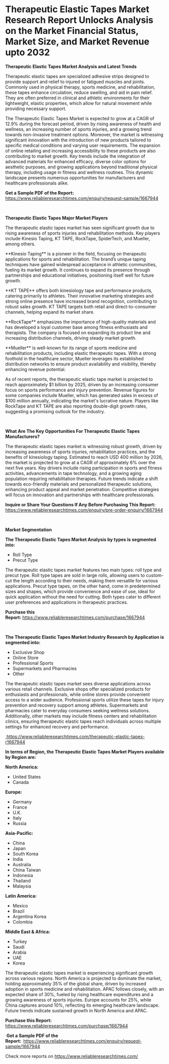 <p><h1>Therapeutic Elastic Tapes Market Research Report Unlocks Analysis on the Market Financial Status, Market Size, and Market Revenue upto 2032</h1></p><p><strong>Therapeutic Elastic Tapes Market Analysis and Latest Trends</strong></p>
<p><p>Therapeutic elastic tapes are specialized adhesive strips designed to provide support and relief to injured or fatigued muscles and joints. Commonly used in physical therapy, sports medicine, and rehabilitation, these tapes enhance circulation, reduce swelling, and aid in pain relief. They are often preferred in clinical and athletic environments for their lightweight, elastic properties, which allow for natural movement while providing necessary support.</p><p>The Therapeutic Elastic Tapes Market is expected to grow at a CAGR of 12.9% during the forecast period, driven by rising awareness of health and wellness, an increasing number of sports injuries, and a growing trend towards non-invasive treatment options. Moreover, the market is witnessing significant innovation with the introduction of new products tailored to specific medical conditions and varying user requirements. The expansion of online retailing and increasing accessibility to these products are also contributing to market growth. Key trends include the integration of advanced materials for enhanced efficacy, diverse color options for aesthetic purposes, and growing applications beyond traditional physical therapy, including usage in fitness and wellness routines. This dynamic landscape presents numerous opportunities for manufacturers and healthcare professionals alike.</p></p>
<p><strong>Get a Sample PDF of the Report:&nbsp;</strong> <a href="https://www.reliableresearchtimes.com/enquiry/request-sample/1667944?utm_campaign=3088&utm_medium=2&utm_source=Github&utm_content=ia&utm_term=08032025&utm_id=therapeutic-elastic-tapes">https://www.reliableresearchtimes.com/enquiry/request-sample/1667944</a></p>
<p>&nbsp;</p>
<p><strong>Therapeutic Elastic Tapes Major Market Players</strong></p>
<p><p>The therapeutic elastic tapes market has seen significant growth due to rising awareness of sports injuries and rehabilitation methods. Key players include Kinesio Taping, KT TAPE, RockTape, SpiderTech, and Mueller, among others. </p><p>**Kinesio Taping** is a pioneer in the field, focusing on therapeutic applications for sports and rehabilitation. The brand’s unique taping techniques have gained widespread acceptance in athletic communities, fueling its market growth. It continues to expand its presence through partnerships and educational initiatives, positioning itself well for future growth.</p><p>**KT TAPE** offers both kinesiology tape and performance products, catering primarily to athletes. Their innovative marketing strategies and strong online presence have increased brand recognition, contributing to robust sales growth. KT TAPE targets both retail and direct-to-consumer channels, helping expand its market share.</p><p>**RockTape** emphasizes the importance of high-quality materials and has developed a loyal customer base among fitness enthusiasts and therapists. The company is focused on expanding its product line and increasing distribution channels, driving steady market growth.</p><p>**Mueller** is well-known for its range of sports medicine and rehabilitation products, including elastic therapeutic tapes. With a strong foothold in the healthcare sector, Mueller leverages its established distribution networks to ensure product availability and visibility, thereby enhancing revenue potential.</p><p>As of recent reports, the therapeutic elastic tape market is projected to reach approximately $1 billion by 2025, driven by an increasing consumer focus on sports performance and injury prevention. Revenue figures for some companies include Mueller, which has generated sales in excess of $100 million annually, indicating the market's lucrative nature. Players like RockTape and KT TAPE are also reporting double-digit growth rates, suggesting a promising outlook for the industry.</p></p>
<p>&nbsp;</p>
<p><strong>What Are The Key Opportunities For Therapeutic Elastic Tapes Manufacturers?</strong></p>
<p><p>The therapeutic elastic tapes market is witnessing robust growth, driven by increasing awareness of sports injuries, rehabilitation practices, and the benefits of kinesiology taping. Estimated to reach USD 400 million by 2026, the market is projected to grow at a CAGR of approximately 6% over the next five years. Key drivers include rising participation in sports and fitness activities, advancements in tape technology, and a growing aging population requiring rehabilitation therapies. Future trends indicate a shift towards eco-friendly materials and personalized therapeutic solutions, enhancing product appeal and market penetration. Competitive strategies will focus on innovation and partnerships with healthcare professionals.</p></p>
<p><strong>Inquire or Share Your Questions If Any Before Purchasing This Report:</strong> <a href="https://www.reliableresearchtimes.com/enquiry/pre-order-enquiry/1667944?utm_campaign=3088&utm_medium=2&utm_source=Github&utm_content=ia&utm_term=08032025&utm_id=therapeutic-elastic-tapes">https://www.reliableresearchtimes.com/enquiry/pre-order-enquiry/1667944</a></p>
<p>&nbsp;</p>
<p><strong>Market Segmentation</strong></p>
<p><strong>The Therapeutic Elastic Tapes Market Analysis by types is segmented into:</strong></p>
<p><ul><li>Roll Type</li><li>Precut Type</li></ul></p>
<p><p>The therapeutic elastic tapes market features two main types: roll type and precut type. Roll type tapes are sold in large rolls, allowing users to custom-cut the length according to their needs, making them versatile for various applications. Precut type tapes, on the other hand, come in predetermined sizes and shapes, which provide convenience and ease of use, ideal for quick application without the need for cutting. Both types cater to different user preferences and applications in therapeutic practices.</p></p>
<p><strong>Purchase this Report:&nbsp;</strong><a href="https://www.reliableresearchtimes.com/purchase/1667944?utm_campaign=3088&utm_medium=2&utm_source=Github&utm_content=ia&utm_term=08032025&utm_id=therapeutic-elastic-tapes">https://www.reliableresearchtimes.com/purchase/1667944</a></p>
<p>&nbsp;</p>
<p><strong>The Therapeutic Elastic Tapes Market Industry Research by Application is segmented into:</strong></p>
<p><ul><li>Exclusive Shop</li><li>Online Store</li><li>Professional Sports</li><li>Supermarkets and Pharmacies</li><li>Other</li></ul></p>
<p><p>The therapeutic elastic tapes market sees diverse applications across various retail channels. Exclusive shops offer specialized products for enthusiasts and professionals, while online stores provide convenient access to a wider audience. Professional sports utilize these tapes for injury prevention and recovery support among athletes. Supermarkets and pharmacies cater to everyday consumers seeking wellness solutions. Additionally, other markets may include fitness centers and rehabilitation clinics, ensuring therapeutic elastic tapes reach individuals across multiple settings for enhanced recovery and performance.</p></p>
<p><a href="https://www.reliableresearchtimes.com/therapeutic-elastic-tapes-r1667944?utm_campaign=3088&utm_medium=2&utm_source=Github&utm_content=ia&utm_term=08032025&utm_id=therapeutic-elastic-tapes">&nbsp;https://www.reliableresearchtimes.com/therapeutic-elastic-tapes-r1667944</a></p>
<p><strong>In terms of Region, the Therapeutic Elastic Tapes Market Players available by Region are:</strong></p>
<p>
    <p> <strong> North America: </strong>
        <ul>
            <li>United States</li>
            <li>Canada</li>
        </ul>
        </p> 
    <p> <strong> Europe: </strong>
        <ul>
            <li>Germany</li>
            <li>France</li>
            <li>U.K.</li>
            <li>Italy</li>
            <li>Russia</li>
        </ul>
        </p> 
    <p> <strong> Asia-Pacific: </strong>
        <ul>
            <li>China</li>
            <li>Japan</li>
            <li>South Korea</li>
            <li>India</li>
            <li>Australia</li>
            <li>China Taiwan</li>
            <li>Indonesia</li>
            <li>Thailand</li>
            <li>Malaysia</li>
        </ul>
        </p> 
    <p> <strong> Latin America: </strong>
        <ul>
            <li>Mexico</li>
            <li>Brazil</li>
            <li>Argentina Korea</li>
            <li>Colombia</li>
        </ul>
        </p> 
    <p> <strong> Middle East & Africa: </strong>
        <ul>
            <li>Turkey</li>
            <li>Saudi</li>
            <li>Arabia</li>
            <li>UAE</li>
            <li>Korea</li>
        </ul>
    </p>
    </p>
<p><p>The therapeutic elastic tapes market is experiencing significant growth across various regions. North America is projected to dominate the market, holding approximately 35% of the global share, driven by increased adoption in sports medicine and rehabilitation. APAC follows closely, with an expected share of 30%, fueled by rising healthcare expenditures and a growing awareness of sports injuries. Europe accounts for 25%, while China captures around 10%, reflecting its emerging healthcare landscape. Future trends indicate sustained growth in North America and APAC.</p></p>
<p><strong>Purchase this Report: </strong><a href="https://www.reliableresearchtimes.com/purchase/1667944?utm_campaign=3088&utm_medium=2&utm_source=Github&utm_content=ia&utm_term=08032025&utm_id=therapeutic-elastic-tapes">https://www.reliableresearchtimes.com/purchase/1667944</a></p>
<p>&nbsp;<strong>Get a Sample PDF of the Report:&nbsp;&nbsp;</strong><a href="https://www.reliableresearchtimes.com/enquiry/request-sample/1667944?utm_campaign=3088&utm_medium=2&utm_source=Github&utm_content=ia&utm_term=08032025&utm_id=therapeutic-elastic-tapes">https://www.reliableresearchtimes.com/enquiry/request-sample/1667944</a></p>
<p><strong></strong></p>
<p>Check more reports on <a href="https://www.reliableresearchtimes.com/?utm_campaign=3088&utm_medium=2&utm_source=Github&utm_content=ia&utm_term=08032025&utm_id=therapeutic-elastic-tapes">https://www.reliableresearchtimes.com/</a></p>
